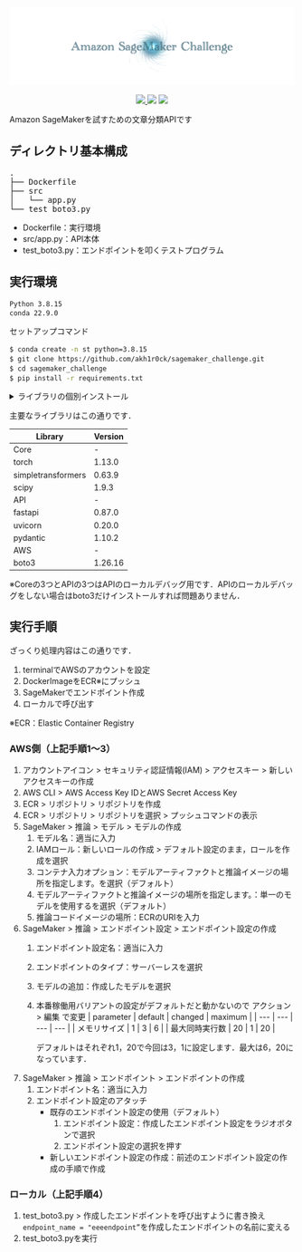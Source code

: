 <div align="center">
  <img src="./docs/assets/icon.png" width="800"/>
</div>

<p align="center">
    <a href="https://github.com/akh1r0ck/sagemaker_challenge/blob/main/LICENSE">
    <img src="https://img.shields.io/github/license/akh1r0ck/sagemaker_challenge.svg">
    </a>
    <img src="https://img.shields.io/badge/python-3.8.15-blue.svg">
    <img src="https://img.shields.io/badge/conda-22.9.0-brightgreen.svg">
</p>

Amazon SageMakerを試すための文章分類APIです

## ディレクトリ基本構成

<pre>
.
├── Dockerfile
├── src
│   └── app.py
└── test_boto3.py
</pre>

- Dockerfile：実行環境
- src/app.py：API本体
- test_boto3.py：エンドポイントを叩くテストプログラム

## 実行環境

```
Python 3.8.15
conda 22.9.0
```

セットアップコマンド

```bash
$ conda create -n st python=3.8.15
$ git clone https://github.com/akh1r0ck/sagemaker_challenge.git
$ cd sagemaker_challenge
$ pip install -r requirements.txt
```

<details><summary>ライブラリの個別インストール</summary>

```bash
$ pip install torch --extra-index-url https://download.pytorch.org/whl/cpu
$ pip install simpletransformers
$ pip install scipy
$ pip install fastapi uvicorn pydantic
$ pip install boto3
```

</details>

主要なライブラリはこの通りです．

| Library | Version |
| --- | --- |
| Core | - |
| torch | 1.13.0 |
| simpletransformers | 0.63.9 |
| scipy | 1.9.3 |
| API | - |
| fastapi | 0.87.0 |
| uvicorn | 0.20.0 |
| pydantic | 1.10.2 |
| AWS | - |
| boto3 | 1.26.16 |

※Coreの3つとAPIの3つはAPIのローカルデバッグ用です．APIのローカルデバッグをしない場合はboto3だけインストールすれば問題ありません．

## 実行手順

ざっくり処理内容はこの通りです．

1. terminalでAWSのアカウントを設定
1. DockerImageをECR※にプッシュ
1. SageMakerでエンドポイント作成
1. ローカルで呼び出す

※ECR：Elastic Container Registry

### AWS側（上記手順1〜3）

1. アカウントアイコン > セキュリティ認証情報(IAM) > アクセスキー > 新しいアクセスキーの作成
1. AWS CLI > AWS Access Key IDとAWS Secret Access Key
1. ECR > リポジトリ > リポジトリを作成
1. ECR > リポジトリ > リポジトリを選択 > プッシュコマンドの表示
1. SageMaker > 推論 > モデル > モデルの作成
    1. モデル名：適当に入力
    1. IAMロール：新しいロールの作成 > デフォルト設定のまま，ロールを作成を選択
    1. コンテナ入力オプション：モデルアーティファクトと推論イメージの場所を指定します。を選択（デフォルト）
    1. モデルアーティファクトと推論イメージの場所を指定します。：単一のモデルを使用するを選択（デフォルト）
    1. 推論コードイメージの場所：ECRのURIを入力
1. SageMaker > 推論 > エンドポイント設定 > エンドポイント設定の作成
    1. エンドポイント設定名：適当に入力
    2. エンドポイントのタイプ：サーバーレスを選択
    3. モデルの追加：作成したモデルを選択
    4. 本番稼働用バリアントの設定がデフォルトだと動かないので アクション > 編集 で変更
        | parameter | default | changed | maximum |
        | --- | --- | --- | --- |
        | メモリサイズ | 1 | 3 | 6 |
        | 最大同時実行数 | 20 | 1 | 20 |

        デフォルトはそれぞれ1，20で今回は3，1に設定します．最大は6，20になっています．
1. SageMaker > 推論 > エンドポイント > エンドポイントの作成
    1. エンドポイント名：適当に入力
    1. エンドポイント設定のアタッチ
        - 既存のエンドポイント設定の使用（デフォルト）
            1. エンドポイント設定：作成したエンドポイント設定をラジオボタンで選択
            1. エンドポイント設定の選択を押す
        - 新しいエンドポイント設定の作成：前述のエンドポイント設定の作成の手順で作成

### ローカル（上記手順4）

1. test_boto3.py > 作成したエンドポイントを呼び出すように書き換え  
    `endpoint_name = "eeeendpoint”`を作成したエンドポイントの名前に変える
1. test_boto3.pyを実行
